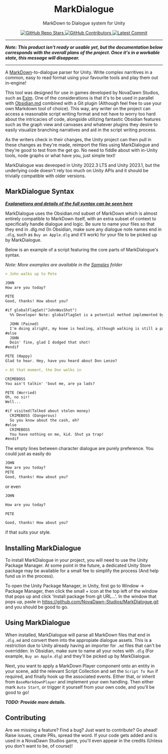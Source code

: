 <h1 align="center">MarkDialogue</h1>
<p align="center">MarkDown to Dialogue system for Unity</p>

<p align="center">
 <a href="https://github.com/NovaDawn-Studios/MarkDialogue/stargazers">
  <img src="https://img.shields.io/github/stars/NovaDawn-Studios/MarkDialogue?color=FFD700" alt="GitHub Repo Stars" />
 </a>
 <a href="https://github.com/NovaDawn-Studios/MarkDialogue/graphs/contributors">
  <img src="https://img.shields.io/github/contributors-anon/NovaDawn-Studios/MarkDialogue?color=009a00" alt="GitHub Contributors" />
 </a>
 <a href="https://github.com/NovaDawn-Studios/MarkDialogue/commits/main">
  <img src="https://img.shields.io/github/last-commit/NovaDawn-Studios/MarkDialogue" alt="Latest Commit" />
 </a>
</p>

----

**_Note: This product isn't ready or usable yet, but the documentation below corresponds with the overall plans of the project. Once it's in a workable state, this message will disappear._**

----

A [MarkDown](https://daringfireball.net/projects/markdown/)-to-dialogue parser for Unity. Write complex narritives in a common, easy to read format using your favourite tools and play them out in-engine!

This tool was designed for use in games developed by NovaDawn Studios, such as [Exim](https://exim.novadawnstudios.co.uk/). One of the considerations is that it's to be used in parallel with [Obsidian.md](https://obsidian.md/) combined with a Git plugin (Although feel free to use your own Markdown tool of choice). This way, any writer on the project can access a reasonable script writing format and not have to worry too hard about the intricacies of code, alongside utilizing fantastic Obsidian features such as the graph view and canvases and whatever plugins they desire to easily visualize branching narratives and aid in the script writing process. 

As the writers check in their changes, the Unity project can then pull in these changes as they're made, reimport the files using MarkDialogue and they're good to test from the get go. No need to fiddle about with in-Unity tools, node graphs or what have you, just simple text!

MarkDialogue was deveoped in Unity 2022.3 LTS and Unity 2023.1, but the underlying code doesn't rely too much on Unity APIs and it should be trivially compatible with older versions.

## MarkDialogue Syntax

**_[Explanations and details of the full syntax can be seen here](Documentation~/syntax.md)_**


MarkDialogue uses the Obsidian.md subset of MarkDown which is almost entirely compatible to MarkDown itself, with an extra subset of context to specifically handle dialogue and logic. Be sure to name your files so that they end in .dlg.md (In Obsidian, make sure any dialogue note names end in `.dlg`, such as `Buy an Apple.dlg` and it'll work) for your file to be picked up by MarkDialogue. 

Below is an example of a script featuring the core parts of MarkDialogue's syntax.

_Note: More examples are available in the [Samples](https://github.com/NovaDawn-Studios/MarkDialogue/tree/main/Samples~) folder_

```md
> John walks up to Pete

JOHN
How are you today?

PETE
Good, thanks! How about you?

#if globalFlagSet("JohnWasShot") 
  %% Developer Note: globalFlagSet is a potential method implemented by the game, not MarkDialogue. %%

  JOHN (Pained)
  I'm doing alright, my knee is healing, although walking is still a pain.
#else
  JOHN
  Doin' fine, glad I dodged that shot!
#endif

PETE (Happy)
Glad to hear. Hey, have you heard about Don Lenzo?

> At that moment, the Don walks in

CRIMEBOSS
You ain't talkin' 'bout me, are ya lads?

PETE (Worried)
Oh, no sir!
Well...

#if visited(Talked about stolen money)
  CRIMEBOSS (Dangerous)
  So you know about the cash, eh?
#else
  CRIMEBOSS
  You have nothing on me, kid. Shut ya trap!
#endif
```

The empty lines between character dialogue are purely preference. You could just as easily do

```md
JOHN
How are you today?
PETE
Good, thanks! How about you?
```

or even

```md
JOHN

How are you today?

PETE

Good, thanks! How about you?
```

if that suits your style.

## Installing MarkDialogue

To install MarkDialogue in your project, you will need to use the Unity Package Manager. At some point in the future, a dedicated Unity Store package may be available for a small fee to simplify the process (And help fund us in the process).

To open the Unity Package Manager, in Unity, first go to Window -> Package Manager, then click the small + icon at the top left of the window that pops up and click 'Install package from git URL...'. In the window that pops up, paste in https://github.com/NovaDawn-Studios/MarkDialogue.git and you should be good to go.

## Using MarkDialogue

When installed, MarkDialogue will parse all MarkDown files that end in `.dlg.md` and convert them into the appropiate dialogue assets. This is a restriction due to Unity already having an importer for `.md` files that can't be overridden. In Obsidian, make sure to name all your notes with `.dlg` (For example, `Buy an Apple.dlg`) and they'll be picked up by MarkDialogue.

Next, you want to apply a MarkDown Player component onto an entity in your scene, add the relevant Script Collection and set the `Script To Run` if required, and finally hook up the associated events. Either that, or inherit from `BaseMarkdownPlayer` and implement your own handling. Then either mark `Auto Start`, or trigger it yourself from your own code, and you'll be good to go!

**_TODO: Provide more details._**

## Contributing

Are we missing a feature? Find a bug? Just want to contribute? Go ahead! Raise issues, create PRs, spread the word. If your code gets added and is used in a NovaDawn Studios game, you'll even appear in the credits (Unless you don't want to be, of course)!
